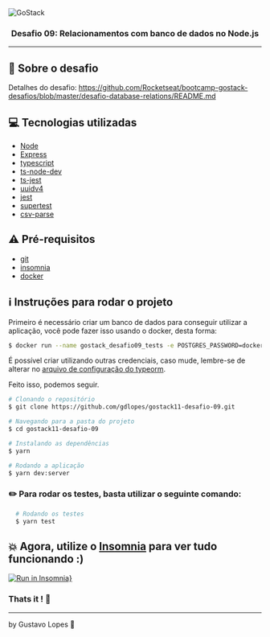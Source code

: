 <img alt="GoStack" src="https://storage.googleapis.com/golden-wind/bootcamp-gostack/header-desafios.png" />

<h3 align="center">
  Desafio 09: Relacionamentos com banco de dados no Node.js
</h3>

---

## :rocket: Sobre o desafio

Detalhes do desafio: https://github.com/Rocketseat/bootcamp-gostack-desafios/blob/master/desafio-database-relations/README.md

## :computer: Tecnologias utilizadas

- [Node](https://nodejs.org/en/)
- [Express](https://expressjs.com/)
- [typescript](https://www.typescriptlang.org/)
- [ts-node-dev](https://www.npmjs.com/package/ts-node-dev)
- [ts-jest](https://www.npmjs.com/package/ts-jest)
- [uuidv4](https://www.npmjs.com/package/uuidv4)
- [jest](https://jestjs.io/docs/en/getting-started.html)
- [supertest](https://www.npmjs.com/package/supertest)
- [csv-parse](https://www.npmjs.com/package/csv-parse)

## :warning: Pré-requisitos

- [git](https://git-scm.com/)
- [insomnia](https://insomnia.rest/)
- [docker](https://www.docker.com/)

## :information_source: Instruções para rodar o projeto

Primeiro é necessário criar um banco de dados para conseguir utilizar a aplicação, você pode fazer isso usando o docker, desta forma:

```bash
$ docker run --name gostack_desafio09_tests -e POSTGRES_PASSWORD=docker -p 5432:5432 -d postgres
```

É possível criar utilizando outras credenciais, caso mude, lembre-se de alterar no [arquivo de configuração do typeorm]().

Feito isso, podemos seguir.

```bash
# Clonando o repositório
$ git clone https://github.com/gdlopes/gostack11-desafio-09.git

# Navegando para a pasta do projeto
$ cd gostack11-desafio-09

# Instalando as dependências
$ yarn

# Rodando a aplicação
$ yarn dev:server
```

### :pencil2: Para rodar os testes, basta utilizar o seguinte comando:

```bash
  # Rodando os testes
  $ yarn test
```

## :boom: Agora, utilize o [Insomnia](https://insomnia.rest/) para ver tudo funcionando :)

[![Run in Insomnia}](https://insomnia.rest/images/run.svg)]()

### Thats it ! :wave:

---

by Gustavo Lopes :tada:
